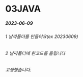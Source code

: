 # 03JAVA


##### 2023-06-09 
###### 1 날짜폴더를 만들어요(ex 20230609)
###### 2 날짜폴더에 한코드를 올립니다
###### 고생했습니다.

